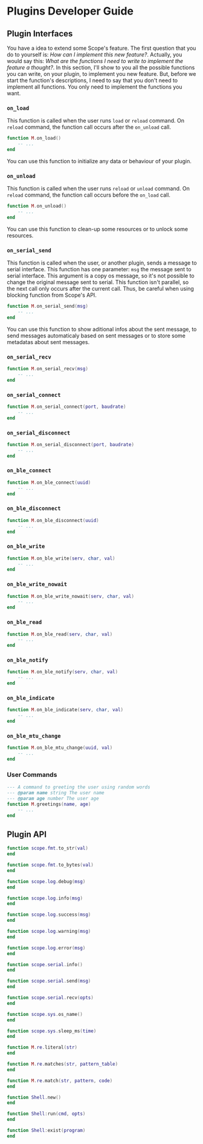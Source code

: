 # Plugins Developer Guide

## Plugin Interfaces

You have a idea to extend some Scope's feature. The first question that you do to yourself is: _How can I implement this new 
feature?_. Actually, you would say this: _What are the functions I need to write to implement the feature a thought?_. In this
section, I'll show to you all the possible functions you can write, on your plugin, to implement you new feature. But, before
we start the function's descriptions, I need to say that you don't need to implement all functions. You only need to implement
the functions you want.


### `on_load`

This function is called when the user runs `load` or `reload` command. On `reload` command, the function call occurs after the 
`on_unload` call. 

```lua
function M.on_load()
    -- ...
end
```

You can use this function to initialize any data or behaviour of your plugin.

### `on_unload`

This function is called when the user runs `reload` or `unload` command. On `reload` command, the function call occurs before the
`on_load` call. 

```lua
function M.on_unload()
    -- ...
end
```

You can use this function to clean-up some resources or to unlock some resources.

### `on_serial_send`

This function is called when the user, or another plugin, sends a message to serial interface. This function has one parameter: 
`msg` the message sent to serial interface. This argument is a copy os message, so it's not possible to change the original message
sent to serial. This function isn't parallel, so the next call only occurs after the current call. Thus, be careful when using 
blocking function from Scope's API.

```lua
function M.on_serial_send(msg)
    -- ...
end
```

You can use this function to show aditional infos about the sent message, to send messages automaticaly based on sent messages
or to store some metadatas about sent messages.

### `on_serial_recv`

```lua
function M.on_serial_recv(msg)
    -- ...
end
```

### `on_serial_connect`

```lua
function M.on_serial_connect(port, baudrate)
    -- ...
end
```

### `on_serial_disconnect`

```lua
function M.on_serial_disconnect(port, baudrate)
    -- ...
end
```

### `on_ble_connect`

```lua
function M.on_ble_connect(uuid)
    -- ...
end
```

### `on_ble_disconnect`

```lua
function M.on_ble_disconnect(uuid)
    -- ...
end
```

### `on_ble_write`

```lua
function M.on_ble_write(serv, char, val)
    -- ...
end
```

### `on_ble_write_nowait`

```lua
function M.on_ble_write_nowait(serv, char, val)
    -- ...
end
```

### `on_ble_read`

```lua
function M.on_ble_read(serv, char, val)
    -- ...
end
```

### `on_ble_notify`

```lua
function M.on_ble_notify(serv, char, val)
    -- ...
end
```

### `on_ble_indicate`

```lua
function M.on_ble_indicate(serv, char, val)
    -- ...
end
```

### `on_ble_mtu_change`

```lua
function M.on_ble_mtu_change(uuid, val)
    -- ...
end
```

### User Commands

```lua
--- A command to greeting the user using random words
--- @param name string The user name
--- @param age number The user age
function M.greetings(name, age)
    -- ...
end
```


## Plugin API

```lua
function scope.fmt.to_str(val)
end
```

```lua
function scope.fmt.to_bytes(val)
end
```

```lua
function scope.log.debug(msg)
end
```

```lua
function scope.log.info(msg)
end
```

```lua
function scope.log.success(msg)
end
```

```lua
function scope.log.warning(msg)
end
```

```lua
function scope.log.error(msg)
end
```

```lua
function scope.serial.info()
end
```

```lua
function scope.serial.send(msg)
end
```

```lua
function scope.serial.recv(opts)
end
```

```lua
function scope.sys.os_name()
end
```
    
```lua
function scope.sys.sleep_ms(time)
end
```

```lua
function M.re.literal(str)
end
```

```lua
function M.re.matches(str, pattern_table)
end
```

```lua
function M.re.match(str, pattern, code)
end
```

```lua
function Shell.new()
end
```

```lua
function Shell:run(cmd, opts)
end
```

```lua
function Shell:exist(program)
end
```
